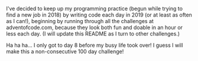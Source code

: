 I've decided to keep up my programming practice (begun while trying to find a new job in 2018) by writing code each day in 2019 (or at least as often as I can!), beginning by running through all the challenges at adventofcode.com, because they look both fun and doable in an hour or less each day. (I will update this README as I turn to other challenges.)

Ha ha ha... I only got to day 8 before my busy life took over! I guess I will make this a non-consecutive 100 day challenge!
